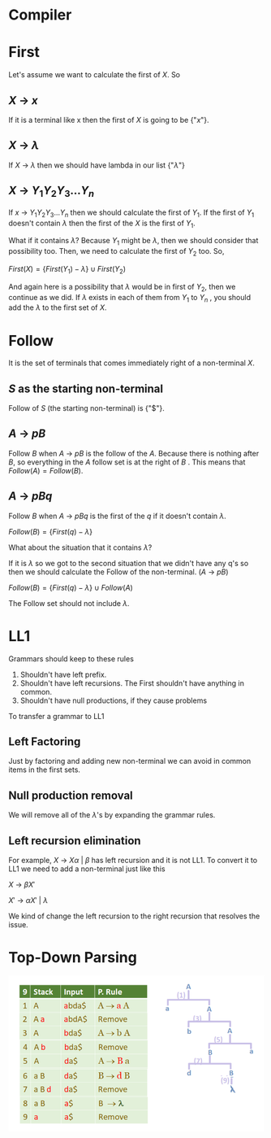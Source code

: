 # Compiler

# First

Let's assume we want to calculate the first of $X$. So 

## $X$  → $x$

If it is a terminal like x then the first of $X$ is going to be {"$x$"}.

## $X$ → $\lambda$

If $X$ → $\lambda$ then we should have lambda in our list {"$\lambda$"}

## $X$ → $Y_1Y_2Y_3...Y_n$

If $x$ → $Y_1Y_2Y_3...Y_n$ then we should calculate the first of $Y_1$. If the first of $Y_1$ doesn't contain $\lambda$ then the first of the $X$ is the first of $Y_1$. 

What if it contains $\lambda$? 
Because $Y_1$ might be $\lambda$, then we should consider that possibility too. Then, we need to calculate the first of $Y_2$ too. So,

$First(X) = \{ First(Y_1) - \lambda \} \cup First(Y_2)$ 

And again here is a possibility that $\lambda$ would be in first of $Y_2$, then we continue as we did. If $\lambda$ exists in each of them from $Y_1$ to $Y_n$ , you should add the $\lambda$ to the first set of $X$.

# Follow

It is the set of terminals that comes immediately right of a non-terminal $X$.

## $S$ as the starting non-terminal

Follow of $S$ (the starting non-terminal) is {"$\$$"}.

## $A$ → $pB$

Follow $B$ when $A$ → $pB$ is the follow of the $A$. Because there is nothing after $B$, so everything in the $A$ follow set is at the right of $B$ . This means that $Follow(A)=Follow(B)$.

## $A$ → $pBq$

Follow $B$ when $A$ → $pBq$  is the first of the $q$ if it doesn't contain $\lambda$.

$Follow(B)=\{First(q) - \lambda \}$

What about the situation that it contains $\lambda$?

If it is $\lambda$ so we got to the second situation that we didn't have any q's so then we should calculate the Follow of the non-terminal. ($A$ → $pB$)

$Follow(B)=\{First(q) - \lambda \} \cup Follow(A)$

The Follow set should not include $\lambda$.

# LL1

Grammars should keep to these rules

1. Shouldn't have left prefix. 
2. Shouldn't have left recursions. The First shouldn't have anything in common.
3. Shouldn't have null productions, if they cause problems

To transfer a grammar to LL1

## Left Factoring

Just by factoring and adding new non-terminal we can avoid in common items in the first sets.

## Null production removal

We will remove all of the $\lambda$'s by expanding the grammar rules.

## Left recursion elimination

For example, $X$ → $X\alpha$ | $\beta$ has left recursion and it is not LL1. To convert it to LL1 we need to add a non-terminal just like this

$X$ → $\beta X'$

$X'$ → $\alpha X'$ | $\lambda$

We kind of change the left recursion to the right recursion that resolves the issue.

# Top-Down Parsing

![Compiler%20aae9c6b3238a4ac69892bdf30334273f/Untitled.png](Compiler%20aae9c6b3238a4ac69892bdf30334273f/Untitled.png)